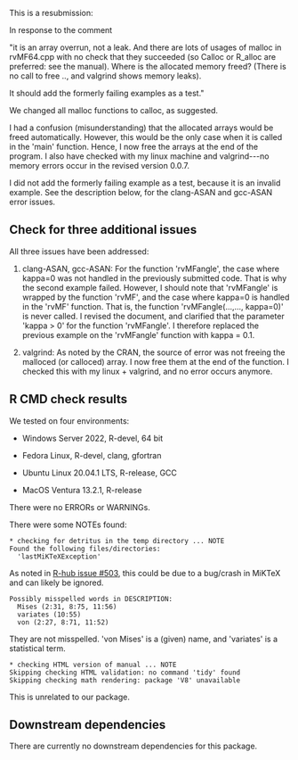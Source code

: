 This is a resubmission:

In response to the comment

"it is an array overrun, not a leak.  And there are lots of usages of 
malloc in rvMF64.cpp with no check that they succeeded (so Calloc or 
R_alloc are preferred: see the manual).  Where is the allocated memory 
freed? (There is no call to free .., and valgrind shows memory leaks).

It should add the formerly failing examples as a test."

We changed all malloc functions to calloc, as suggested.

I had a confusion (misunderstanding) that the allocated arrays would be freed automatically.
However, this would be the only case when it is called in the 'main' function.
Hence, I now free the arrays at the end of the program.
I also have checked with my linux machine and valgrind---no memory errors occur in the revised version 0.0.7. 

I did not add the formerly failing example as a test, because it is an invalid example. See the description below, for the clang-ASAN and gcc-ASAN error issues.

## Check for three additional issues

All three issues have been addressed:

1. clang-ASAN, gcc-ASAN: For the function 'rvMFangle', the case where kappa=0 was not handled in the previously 
submitted code. That is why the second example failed. However, I should note that 'rvMFangle' is wrapped by the function
'rvMF', and the case where kappa=0 is handled in the 'rvMF' function. That is, the function 'rvMFangle(...,..., kappa=0)'
is never called. I revised the document, and clarified that the parameter 'kappa > 0' for the function 'rvMFangle'.
I therefore replaced the previous example on the 'rvMFangle' function with kappa = 0.1.

2. valgrind: As noted by the CRAN, the source of error was not freeing the malloced (or calloced) array.
I now free them at the end of the function. I checked this with my linux + valgrind, and no error occurs anymore.

## R CMD check results

We tested on four environments:

-   Windows Server 2022, R-devel, 64 bit

-   Fedora Linux, R-devel, clang, gfortran

-   Ubuntu Linux 20.04.1 LTS, R-release, GCC

-   MacOS Ventura 13.2.1, R-release

There were no ERRORs or WARNINGs.

There were some NOTEs found:

    * checking for detritus in the temp directory ... NOTE
    Found the following files/directories:
      'lastMiKTeXException'

As noted in [R-hub issue #503](https://github.com/r-hub/rhub/issues/503), this could be due to a bug/crash in MiKTeX and can likely be ignored.

    Possibly misspelled words in DESCRIPTION:
      Mises (2:31, 8:75, 11:56)
      variates (10:55)
      von (2:27, 8:71, 11:52)

They are not misspelled. 'von Mises' is a (given) name, and 'variates' is a statistical term.

    * checking HTML version of manual ... NOTE
    Skipping checking HTML validation: no command 'tidy' found
    Skipping checking math rendering: package 'V8' unavailable

This is unrelated to our package.

## Downstream dependencies

There are currently no downstream dependencies for this package.
